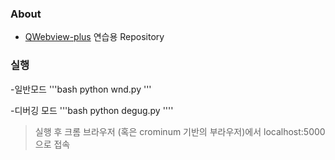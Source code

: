 ### About
 - [QWebview-plus](https://github.com/sculove/QWebview-plus) 연습용 Repository

### 실행
-일반모드
'''bash
python wnd.py
'''

-디버깅 모드
'''bash
python degug.py
''''
> 실행 후 크롬 브라우저 (혹은 crominum 기반의 부라우저)에서 localhost:5000 으로 접속